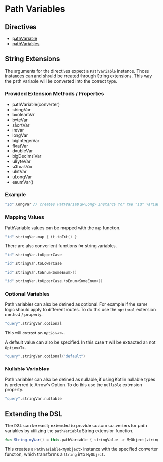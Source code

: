 # Path Variables

## Directives

* [pathVariable](pathvariable.md)
* [pathVariables](pathvariables.md)

## String Extensions

The arguments for the directives expect a `PathVariable` instance. 
Those instances can and should be created through String extensions. 
This way the path variable will be converted into the correct type.

### Provided Extension Methods / Properties

* pathVariable\(converter\)
* stringVar
* booleanVar
* byteVar
* shortVar
* intVar
* longVar
* bigIntegerVar
* floatVar
* doubleVar
* bigDecimalVar
* uByteVar
* uShortVar
* uIntVar
* uLongVar
* enumVar<T>\(\)

### Example

```kotlin
"id".longVar // creates PathVariable<Long> instance for the "id" variable
```

### Mapping Values

PathVariable values can be mapped with the `map` function.

```kotlin
"id".stringVar.map { it.toInt() }
```

There are also convenient functions for string variables.

```kotlin
"id".stringVar.toUpperCase

"id".stringVar.toLowerCase

"id".stringVar.toEnum<SomeEnum>()

"id".stringVar.toUpperCase.toEnum<SomeEnum>()
```

### Optional Variables

Path variables can also be defined as optional. For example if the same logic should apply to different routes. 
To do this use the `optional` extension method / property.

```kotlin
"query".stringVar.optional
```

This will extract an `Option<T>`.

A default value can also be specified. In this case `T` will be extracted an not `Option<T>`.

```kotlin
"query".stringVar.optional("default")
```

### Nullable Variables

Path variables can also be defined as nullable, if using Kotlin nullable types is preferred to Arrow's Option. 
To do this use the `nullable` extension property.

```kotlin
"query".stringVar.nullable
```

## Extending the DSL

The DSL can be easily extended to provide custom converters for path variables by utilizing the `pathVariable` String extension function.

```kotlin
fun String.myVar() = this.pathVariable { stringValue -> MyObject(stringValue) }
```

This creates a `PathVariable<MyObject>` instance with the specified converter function, which transforms a `String` into `MyObject`.

